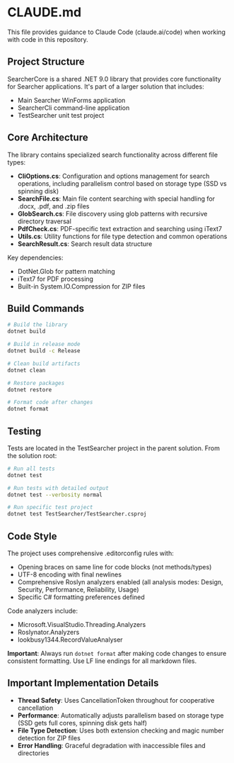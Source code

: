 # CLAUDE.md

This file provides guidance to Claude Code (claude.ai/code) when working with code in this repository.

## Project Structure

SearcherCore is a shared .NET 9.0 library that provides core functionality for Searcher applications. It's part of a larger solution that includes:
- Main Searcher WinForms application
- SearcherCli command-line application  
- TestSearcher unit test project

## Core Architecture

The library contains specialized search functionality across different file types:

- **CliOptions.cs**: Configuration and options management for search operations, including parallelism control based on storage type (SSD vs spinning disk)
- **SearchFile.cs**: Main file content searching with special handling for .docx, .pdf, and .zip files
- **GlobSearch.cs**: File discovery using glob patterns with recursive directory traversal
- **PdfCheck.cs**: PDF-specific text extraction and searching using iText7
- **Utils.cs**: Utility functions for file type detection and common operations
- **SearchResult.cs**: Search result data structure

Key dependencies:
- DotNet.Glob for pattern matching
- iText7 for PDF processing
- Built-in System.IO.Compression for ZIP files

## Build Commands

```bash
# Build the library
dotnet build

# Build in release mode
dotnet build -c Release

# Clean build artifacts
dotnet clean

# Restore packages
dotnet restore

# Format code after changes
dotnet format
```

## Testing

Tests are located in the TestSearcher project in the parent solution. From the solution root:

```bash
# Run all tests
dotnet test

# Run tests with detailed output
dotnet test --verbosity normal

# Run specific test project
dotnet test TestSearcher/TestSearcher.csproj
```

## Code Style

The project uses comprehensive .editorconfig rules with:
- Opening braces on same line for code blocks (not methods/types)
- UTF-8 encoding with final newlines
- Comprehensive Roslyn analyzers enabled (all analysis modes: Design, Security, Performance, Reliability, Usage)
- Specific C# formatting preferences defined

Code analyzers include:
- Microsoft.VisualStudio.Threading.Analyzers
- Roslynator.Analyzers  
- lookbusy1344.RecordValueAnalyser

**Important**: Always run `dotnet format` after making code changes to ensure consistent formatting. Use LF line endings for all markdown files.

## Important Implementation Details

- **Thread Safety**: Uses CancellationToken throughout for cooperative cancellation
- **Performance**: Automatically adjusts parallelism based on storage type (SSD gets full cores, spinning disk gets half)
- **File Type Detection**: Uses both extension checking and magic number detection for ZIP files
- **Error Handling**: Graceful degradation with inaccessible files and directories
